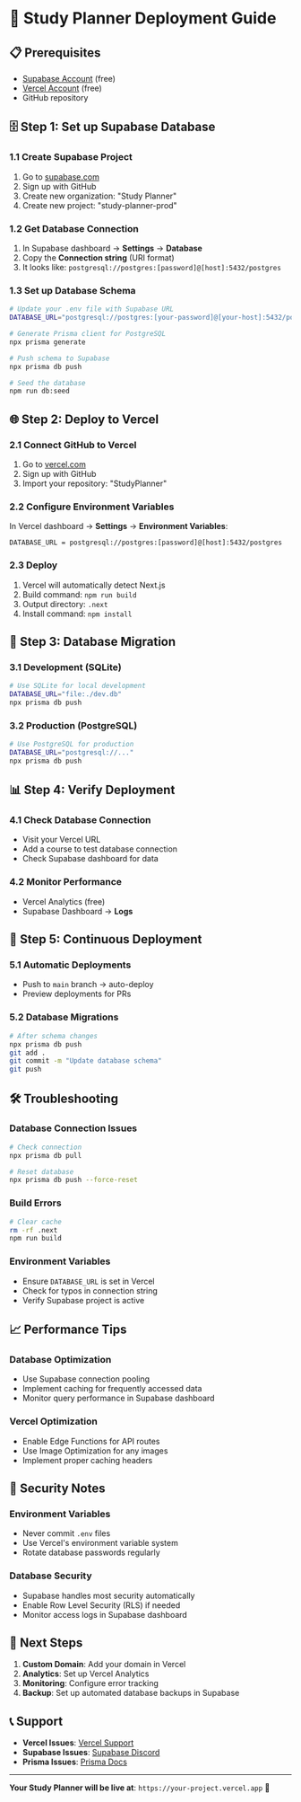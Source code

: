 # 🚀 Study Planner Deployment Guide

## 📋 Prerequisites
- [Supabase Account](https://supabase.com) (free)
- [Vercel Account](https://vercel.com) (free)
- GitHub repository

## 🗄️ Step 1: Set up Supabase Database

### 1.1 Create Supabase Project
1. Go to [supabase.com](https://supabase.com)
2. Sign up with GitHub
3. Create new organization: "Study Planner"
4. Create new project: "study-planner-prod"

### 1.2 Get Database Connection
1. In Supabase dashboard → **Settings** → **Database**
2. Copy the **Connection string** (URI format)
3. It looks like: `postgresql://postgres:[password]@[host]:5432/postgres`

### 1.3 Set up Database Schema
```bash
# Update your .env file with Supabase URL
DATABASE_URL="postgresql://postgres:[your-password]@[your-host]:5432/postgres"

# Generate Prisma client for PostgreSQL
npx prisma generate

# Push schema to Supabase
npx prisma db push

# Seed the database
npm run db:seed
```

## 🌐 Step 2: Deploy to Vercel

### 2.1 Connect GitHub to Vercel
1. Go to [vercel.com](https://vercel.com)
2. Sign up with GitHub
3. Import your repository: "StudyPlanner"

### 2.2 Configure Environment Variables
In Vercel dashboard → **Settings** → **Environment Variables**:
```
DATABASE_URL = postgresql://postgres:[password]@[host]:5432/postgres
```

### 2.3 Deploy
1. Vercel will automatically detect Next.js
2. Build command: `npm run build`
3. Output directory: `.next`
4. Install command: `npm install`

## 🔧 Step 3: Database Migration

### 3.1 Development (SQLite)
```bash
# Use SQLite for local development
DATABASE_URL="file:./dev.db"
npx prisma db push
```

### 3.2 Production (PostgreSQL)
```bash
# Use PostgreSQL for production
DATABASE_URL="postgresql://..."
npx prisma db push
```

## 📊 Step 4: Verify Deployment

### 4.1 Check Database Connection
- Visit your Vercel URL
- Add a course to test database connection
- Check Supabase dashboard for data

### 4.2 Monitor Performance
- Vercel Analytics (free)
- Supabase Dashboard → **Logs**

## 🔄 Step 5: Continuous Deployment

### 5.1 Automatic Deployments
- Push to `main` branch → auto-deploy
- Preview deployments for PRs

### 5.2 Database Migrations
```bash
# After schema changes
npx prisma db push
git add .
git commit -m "Update database schema"
git push
```

## 🛠️ Troubleshooting

### Database Connection Issues
```bash
# Check connection
npx prisma db pull

# Reset database
npx prisma db push --force-reset
```

### Build Errors
```bash
# Clear cache
rm -rf .next
npm run build
```

### Environment Variables
- Ensure `DATABASE_URL` is set in Vercel
- Check for typos in connection string
- Verify Supabase project is active

## 📈 Performance Tips

### Database Optimization
- Use Supabase connection pooling
- Implement caching for frequently accessed data
- Monitor query performance in Supabase dashboard

### Vercel Optimization
- Enable Edge Functions for API routes
- Use Image Optimization for any images
- Implement proper caching headers

## 🔐 Security Notes

### Environment Variables
- Never commit `.env` files
- Use Vercel's environment variable system
- Rotate database passwords regularly

### Database Security
- Supabase handles most security automatically
- Enable Row Level Security (RLS) if needed
- Monitor access logs in Supabase dashboard

## 🎯 Next Steps

1. **Custom Domain**: Add your domain in Vercel
2. **Analytics**: Set up Vercel Analytics
3. **Monitoring**: Configure error tracking
4. **Backup**: Set up automated database backups in Supabase

## 📞 Support

- **Vercel Issues**: [Vercel Support](https://vercel.com/support)
- **Supabase Issues**: [Supabase Discord](https://discord.supabase.com)
- **Prisma Issues**: [Prisma Docs](https://pris.ly/d/getting-started)

---

**Your Study Planner will be live at**: `https://your-project.vercel.app` 🎉 